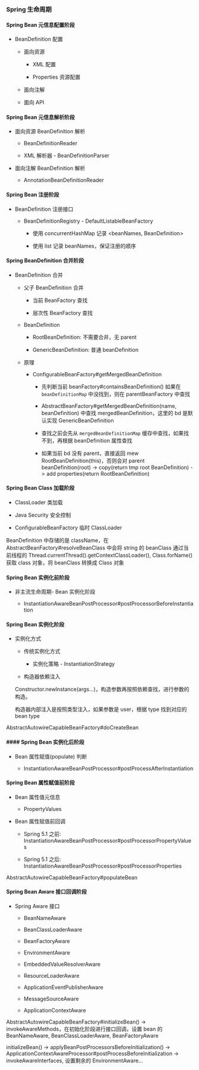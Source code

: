 
### Spring 生命周期

#### Spring Bean 元信息配置阶段

* BeanDefinition 配置

    * 面向资源
    
        * XML 配置
        
        * Properties 资源配置
        
    * 面向注解
    
    * 面向 API
    
    
#### Spring Bean 元信息解析阶段

* 面向资源 BeanDefinition 解析

    * BeanDefinitionReader
    
    * XML 解析器 - BeanDefinitionParser
    
* 面向注解 BeanDefinition 解析

    * AnnotationBeanDefinitionReader
    
    
#### Spring Bean 注册阶段

* BeanDefinition 注册接口

    * BeanDefinitionRegistry - DefaultListableBeanFactory
    
        * 使用 concurrentHashMap 记录 <beanNames, BeanDefinition>
        
        * 使用 list 记录 beanNames，保证注册的顺序
        

#### Spring BeanDefinition 合并阶段

* BeanDefinition 合并

    * 父子 BeanDefinition 合并
    
        * 当前 BeanFactory 查找
        
        * 层次性 BeanFactory 查找
    
    * BeanDefinition 
    
        * RootBeanDefinition: 不需要合并，无 parent
        
        * GenericBeanDefinition: 普通 beanDefinition
            
    * 原理
    
        * ConfigurableBeanFactory#getMergedBeanDefinition
        
            * 先判断当前 beanFactory#containsBeanDefinition() 如果在 `beanDefinitionMap` 中没找到，则在 parentBeanFactory 中查找
            
            * AbstractBeanFactory#getMergedBeanDefinition(name, beanDefinition) 中查找 mergedBeanDefinition，这里的 bd 是默认实现 GenericBeanDefinition
            
            * 查找之前会先从 `mergedBeanDefinitionMap` 缓存中查找，如果找不到，再根据 beanDefinition 属性查找
            
            * 如果当前 bd 没有 parent，直接返回 mew RootBeanDefinition(this)，否则会对 parent beanDefinition(root) -> copy(return tmp root BeanDefinition) -> add properties(return RootBeanDefinition)



#### Spring Bean Class 加载阶段

* ClassLoader 类加载
    
* Java Security 安全控制
    
* ConfigurableBeanFactory 临时 ClassLoader      
    

BeanDefinition 中存储的是 className，在 AbstractBeanFactory#resolveBeanClass 中会将 string 的 beanClass 通过当前线程的 
Thread.currentThread().getContextClassLoader(), Class.forName() 获取 class 对象，将 beanClass 转换成 Class 对象

#### Spring Bean 实例化前阶段

* 非主流生命周期- Bean 实例化阶段

    * InstantiationAwareBeanPostProcessor#postProcessorBeforeInstantiation


#### Spring Bean 实例化阶段

* 实例化方式

    * 传统实例化方式
    
        * 实例化策略 - InstantiationStrategy
        
    * 构造器依赖注入
    
    Constructor.newInstance(args...)，构造参数再按照依赖查找，进行参数的构造。
    
    构造器内部注入是按照类型注入，如果参数是 user，根据 type 找到对应的 bean type
    
AbstractAutowireCapableBeanFactory#doCreateBean


#### #### Spring Bean 实例化后阶段

* Bean 属性赋值(populate) 判断

    * InstantiationAwareBeanPostProcessor#postProcessAfterInstantiation
    

#### Spring Bean 属性赋值前阶段

* Bean 属性值元信息 

    * PropertyValues
      
* Bean 属性赋值前回调

    * Spring 5.1 之前: InstantiationAwareBeanPostProcessor#postProcessorPropertyValues
    
    * Spring 5.1 之后: InstantiationAwareBeanPostProcessor#postProcessorProperties 
    
AbstractAutowireCapableBeanFactory#populateBean


#### Spring Bean Aware 接口回调阶段

* Spring Aware 接口

    * BeanNameAware
    
    * BeanClassLoaderAware
    
    * BeanFactoryAware
    
    * EnvironmentAware
    
    * EmbeddedValueResolverAware
    
    * ResourceLoaderAware
    
    * ApplicationEventPublisherAware
    
    * MessageSourceAware
    
    * ApplicationContextAware
    

AbstractAutowireCapableBeanFactory#initializeBean() -> invokeAwareMethods，在初始化阶段进行接口回调，设置 bean 的 BeanNameAware,
BeanClassLoaderAware, BeanFactoryAware

initializeBean() -> applyBeanPostProcessorsBeforeInitialization() -> ApplicationContextAwareProcessor#postProcessBeforeInitialization -> invokeAwareInterfaces, 
设置剩余的 EnvironmentAware...